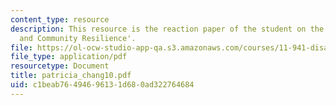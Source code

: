 ```yaml
---
content_type: resource
description: This resource is the reaction paper of the student on the topic 'Governance
  and Community Resilience'.
file: https://ol-ocw-studio-app-qa.s3.amazonaws.com/courses/11-941-disaster-vulnerability-and-resilience-spring-2005/c1beab76494696131d680ad322764684_patricia_chang10.pdf
file_type: application/pdf
resourcetype: Document
title: patricia_chang10.pdf
uid: c1beab76-4946-9613-1d68-0ad322764684
---
```

